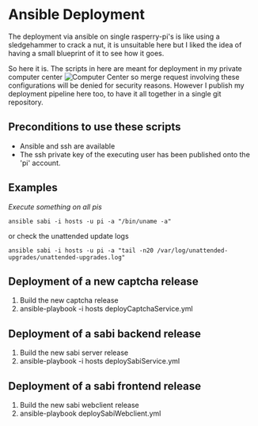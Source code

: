 # Ansible Deployment

The deployment via ansible on single rasperry-pi's is like using a sledgehammer to crack a nut,
it is unsuitable here but I liked the idea of having a small blueprint of it to see how it goes.

So here it is. The scripts in here are meant for deployment in my private computer center ![Computer Center](https://github.com/StefanSchubert/sabi/raw/master/sabi-server/UML/7_DeploymentView/SabiRZ.png)
so merge request involving these configurations will be denied for security reasons.
However I publish my deployment pipeline here too, to have it all together in a single git
repository.

## Preconditions to use these scripts

* Ansible and ssh are available
* The ssh private key of the executing user has been published onto the 'pi' account.

## Examples

_Execute something on all pis_

	ansible sabi -i hosts -u pi -a "/bin/uname -a"

or check the unattended update logs

	ansible sabi -i hosts -u pi -a "tail -n20 /var/log/unattended-upgrades/unattended-upgrades.log"


## Deployment of a new captcha release

1) Build the new captcha release
2) ansible-playbook -i hosts deployCaptchaService.yml

## Deployment of a sabi backend release

1) Build the new sabi server release
2) ansible-playbook -i hosts deploySabiService.yml

## Deployment of a sabi frontend release

1) Build the new sabi webclient release
2) ansible-playbook deploySabiWebclient.yml